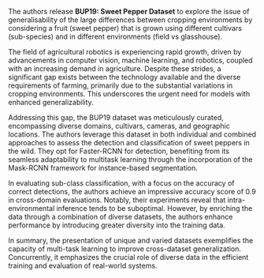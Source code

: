The authors release **BUP19: Sweet Pepper Dataset** to explore the issue of generalisability of the large differences between cropping environments by considering a fruit (sweet pepper) that is grown using different cultivars (sub-species) and in different environments (field vs glasshouse).

The field of agricultural robotics is experiencing rapid growth, driven by advancements in computer vision, machine learning, and robotics, coupled with an increasing demand in agriculture. Despite these strides, a significant gap exists between the technology available and the diverse requirements of farming, primarily due to the substantial variations in cropping environments. This underscores the urgent need for models with enhanced generalizability.

Addressing this gap, the BUP19 dataset was meticulously curated, encompassing diverse domains, cultivars, cameras, and geographic locations. The authors leverage this dataset in both individual and combined approaches to assess the detection and classification of sweet peppers in the wild. They opt for Faster-RCNN for detection, benefiting from its seamless adaptability to multitask learning through the incorporation of the Mask-RCNN framework for instance-based segmentation.

In evaluating sub-class classification, with a focus on the accuracy of correct detections, the authors achieve an impressive accuracy score of 0.9 in cross-domain evaluations. Notably, their experiments reveal that intra-environmental inference tends to be suboptimal. However, by enriching the data through a combination of diverse datasets, the authors enhance performance by introducing greater diversity into the training data.

In summary, the presentation of unique and varied datasets exemplifies the capacity of multi-task learning to improve cross-dataset generalization. Concurrently, it emphasizes the crucial role of diverse data in the efficient training and evaluation of real-world systems.
